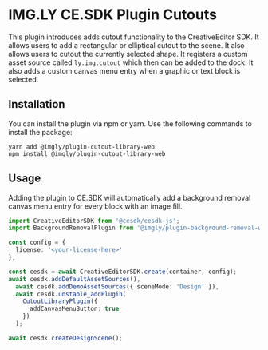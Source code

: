 # IMG.LY CE.SDK Plugin Cutouts

This plugin introduces adds cutout functionality to the CreativeEditor SDK.
It allows users to add a rectangular or elliptical cutout to the scene. It also allows users to cutout the currently selected shape.
It registers a custom asset source called `ly.img.cutout` which then can be added to the dock.
It also adds a custom canvas menu entry when a graphic or text block is selected.

## Installation

You can install the plugin via npm or yarn. Use the following commands to install the package:

```
yarn add @imgly/plugin-cutout-library-web
npm install @imgly/plugin-cutout-library-web
```

## Usage

Adding the plugin to CE.SDK will automatically add a background removal
canvas menu entry for every block with an image fill.

```typescript
import CreativeEditorSDK from '@cesdk/cesdk-js';
import BackgroundRemovalPlugin from '@imgly/plugin-background-removal-web';

const config = {
  license: '<your-license-here>'
};

const cesdk = await CreativeEditorSDK.create(container, config);
await cesdk.addDefaultAssetSources(),
  await cesdk.addDemoAssetSources({ sceneMode: 'Design' }),
  await cesdk.unstable_addPlugin(
    CutoutLibraryPlugin({
      addCanvasMenuButton: true
    })
  );

await cesdk.createDesignScene();
```
